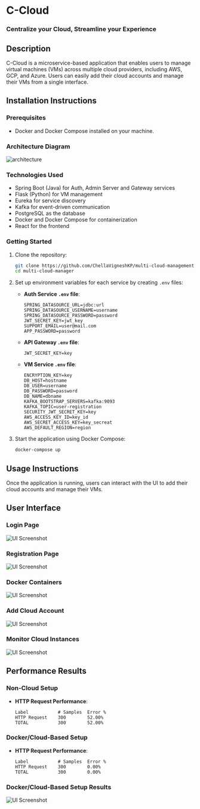 # C-Cloud

### Centralize your Cloud, Streamline your Experience

## Description
C-Cloud is a microservice-based application that enables users to manage virtual machines (VMs) across multiple cloud providers, including AWS, GCP, and Azure. Users can easily add their cloud accounts and manage their VMs from a single interface.

## Installation Instructions

### Prerequisites
- Docker and Docker Compose installed on your machine.

### Architecture Diagram
![architecture](Archi2.png)

### Technologies Used
- Spring Boot (Java) for Auth, Admin Server and Gateway services
- Flask (Python) for VM management
- Eureka for service discovery
- Kafka for event-driven communication
- PostgreSQL as the database
- Docker and Docker Compose for containerization
- React for the frontend


### Getting Started
1. Clone the repository:
   ```bash
   git clone https://github.com/ChellaVigneshKP/multi-cloud-management.git
   cd multi-cloud-manager
   ```

2. Set up environment variables for each service by creating `.env` files:
   - **Auth Service `.env` file**:
     ```
     SPRING_DATASOURCE_URL=jdbc:url
     SPRING_DATASOURCE_USERNAME=username
     SPRING_DATASOURCE_PASSWORD=password
     JWT_SECRET_KEY=jwt_key
     SUPPORT_EMAIL=user@mail.com
     APP_PASSWORD=password
     ```

   - **API Gateway `.env` file**:
     ```
     JWT_SECRET_KEY=key
     ```

   - **VM Service `.env` file**:
     ```
     ENCRYPTION_KEY=key
     DB_HOST=hostname
     DB_USER=username
     DB_PASSWORD=password
     DB_NAME=dbname
     KAFKA_BOOTSTRAP_SERVERS=kafka:9093
     KAFKA_TOPIC=user-registration
     SECURITY_JWT_SECRET_KEY=key
     AWS_ACCESS_KEY_ID=key_id
     AWS_SECRET_ACCESS_KEY=key_secreat
     AWS_DEFAULT_REGION=region
     ```

3. Start the application using Docker Compose:
   ```bash
   docker-compose up
   ```

## Usage Instructions
Once the application is running, users can interact with the UI to add their cloud accounts and manage their VMs.

## User Interface

### Login Page
![UI Screenshot](login.png)

### Registration Page
![UI Screenshot](registration.png)

### Docker Containers
![UI Screenshot](docker.png)

### Add Cloud Account
![UI Screenshot](addaccount.png)

### Monitor Cloud Instances
![UI Screenshot](cloudinstance.png)

## Performance Results

### Non-Cloud Setup
- **HTTP Request Performance**:
  ```
  Label           # Samples  Error %
  HTTP Request    300        52.00%
  TOTAL           300        52.00%
  ```

### Docker/Cloud-Based Setup
- **HTTP Request Performance**:
  ```
  Label           # Samples  Error %
  HTTP Request    300        0.00%
  TOTAL           300        0.00%
  ```

### Docker/Cloud-Based Setup Results
![UI Screenshot](result.png)
